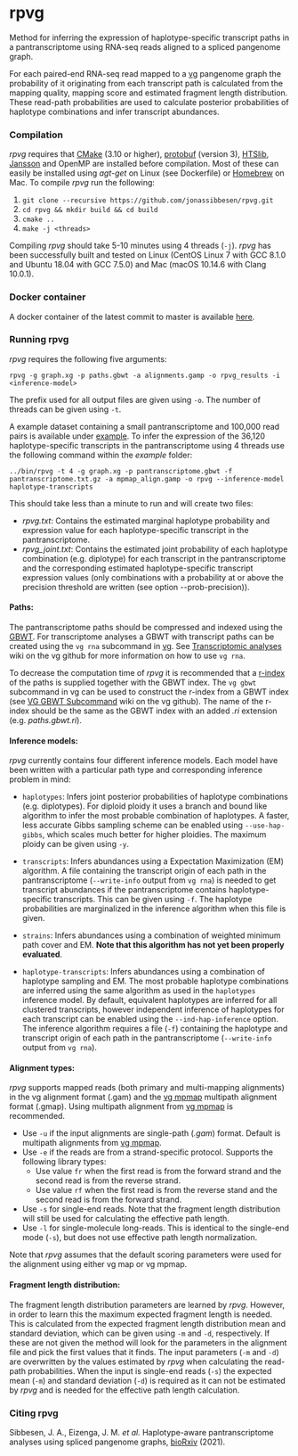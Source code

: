 # rpvg

Method for inferring the expression of haplotype-specific transcript paths in a pantranscriptome using RNA-seq reads aligned to a spliced pangenome graph. 

For each paired-end RNA-seq read mapped to a [vg](https://github.com/vgteam/vg) pangenome graph the probability of it originating from each transcript path is calculated from the mapping quality, mapping score and estimated fragment length distribution. These read-path probabilities are used to calculate posterior probabilities of haplotype combinations and infer transcript abundances. 

### Compilation

*rpvg* requires that [CMake](https://cmake.org) (3.10 or higher), [protobuf](https://github.com/protocolbuffers/protobuf) (version 3), [HTSlib](https://github.com/samtools/htslib), [Jansson](https://github.com/akheron/jansson) and OpenMP are installed before compilation. Most of these can easily be installed using *agt-get* on Linux (see Dockerfile) or [Homebrew](https://brew.sh) on Mac. To compile *rpvg* run the following:

1. `git clone --recursive https://github.com/jonassibbesen/rpvg.git`
2. `cd rpvg && mkdir build && cd build`
3. `cmake ..`
4. `make -j <threads>` 

Compiling *rpvg* should take 5-10 minutes using 4 threads (`-j`). *rpvg* has been successfully built and tested on Linux (CentOS Linux 7 with GCC 8.1.0 and Ubuntu 18.04 with GCC 7.5.0) and Mac (macOS 10.14.6 with Clang 10.0.1). 

### Docker container

A docker container of the latest commit to master is available [here](https://quay.io/repository/jsibbesen/rpvg). 

### Running rpvg

*rpvg* requires the following five arguments:

```
rpvg -g graph.xg -p paths.gbwt -a alignments.gamp -o rpvg_results -i <inference-model>
```

The prefix used for all output files are given using `-o`. The number of threads can be given using `-t`. 

A example dataset containing a small pantranscriptome and 100,000 read pairs is available under [example](https://github.com/jonassibbesen/rpvg/tree/master/example). To infer the expression of the 36,120 haplotype-specific transcripts in the pantranscriptome using 4 threads use the following command within the *example* folder:

```
../bin/rpvg -t 4 -g graph.xg -p pantranscriptome.gbwt -f pantranscriptome.txt.gz -a mpmap_align.gamp -o rpvg --inference-model haplotype-transcripts
```

This should take less than a minute to run and will create two files: 

* *rpvg.txt*: Contains the estimated marginal haplotype probability and expression value for each haplotype-specific transcript in the pantranscriptome.
* *rpvg_joint.txt*: Contains the estimated joint probability of each haplotype combination (e.g. diplotype) for each transcript in the pantranscriptome and the corresponding estimated haplotype-specific transcript expression values (only combinations with a probability at or above the precision threshold are written (see option --prob-precision)). 

#### Paths:

The pantranscriptome paths should be compressed and indexed using the [GBWT](https://github.com/jltsiren/gbwt). For transcriptome analyses a GBWT with transcript paths can be created using the `vg rna` subcommand in [vg](https://github.com/vgteam/vg). See [Transcriptomic analyses](https://github.com/vgteam/vg/wiki/Transcriptomic-analyses) wiki on the vg github for more information on how to use `vg rna`. 

To decrease the computation time of *rpvg* it is recommended that a [r-index](https://github.com/jltsiren/gbwt/wiki/Fast-Locate) of the paths is supplied together with the GBWT index. The `vg gbwt` subcommand in vg can be used to construct the r-index from a GBWT index (see [VG GBWT Subcommand](https://github.com/vgteam/vg/wiki/VG-GBWT-Subcommand) wiki on the vg github). The name of the r-index should be the same as the GBWT index with an added *.ri* extension (e.g. *paths.gbwt.ri*).

#### Inference models:

*rpvg* currently contains four different inference models. Each model have been written with a particular path type and corresponding inference problem in mind:

* `haplotypes`: Infers joint posterior probabilities of haplotype combinations (e.g. diplotypes). For diploid ploidy it uses a branch and bound like algorithm to infer the most probable combination of haplotypes. A faster, less accurate Gibbs sampling scheme can be enabled using `--use-hap-gibbs`, which scales much better for higher ploidies. The maximum ploidy can be given using `-y`.

* `transcripts`: Infers abundances using a Expectation Maximization (EM) algorithm. A file containing the transcript origin of each path in the pantranscriptome (`--write-info` output from `vg rna`) is needed to get transcript abundances if the pantranscriptome contains haplotype-specific transcripts. This can be given using `-f`. The haplotype probabilities are marginalized in the inference algorithm when this file is given.

* `strains`: Infers abundances using a combination of weighted minimum path cover and EM. **Note that this algorithm has not yet been properly evaluated**.

* `haplotype-transcripts`: Infers abundances using a combination of haplotype sampling and EM. The most probable haplotype combinations are inferred using the same algorithm as used in the `haplotypes` inference model. By default, equivalent haplotypes are inferred for all clustered transcripts, however independent inference of haplotypes for each transcript can be enabled using the `--ind-hap-inference` option. The inference algorithm requires a file (`-f`) containing the haplotype and transcript origin of each path in the pantranscriptome (`--write-info` output from `vg rna`). 

#### Alignment types:

*rpvg* supports mapped reads (both primary and multi-mapping alignments) in the vg alignment format (.gam) and the [vg mpmap](https://github.com/vgteam/vg/wiki/Multipath-alignments-and-vg-mpmap) multipath alignment format (.gmap). Using multipath alignment from [vg mpmap](https://github.com/vgteam/vg/wiki/Multipath-alignments-and-vg-mpmap) is recommended.

* Use `-u` if the input alignments are single-path (*.gam*) format. Default is multipath alignments from [vg mpmap](https://github.com/vgteam/vg/wiki/Multipath-alignments-and-vg-mpmap).
* Use `-e` if the reads are from a strand-specific protocol. Supports the following library types: 
  * Use value `fr` when the first read is from the forward strand and the second read is from the reverse strand.
  * Use value `rf` when the first read is from the reverse stand and the second read is from the forward strand.
* Use `-s` for single-end reads. Note that the fragment length distribution will still be used for calculating the effective path length.
* Use `-l` for single-molecule long-reads. This is identical to the single-end mode (`-s`), but does not use effective path length normalization.

Note that *rpvg* assumes that the default scoring parameters were used for the alignment using either vg map or vg mpmap.

#### Fragment length distribution:

The fragment length distribution parameters are learned by *rpvg*. However, in order to learn this the maximum expected fragment length is needed. This is calculated from the expected fragment length distribution mean and standard deviation, which can be given using `-m` and `-d`, respectively. If these are not given the method will look for the parameters in the alignment file and pick the first values that it finds. The input parameters (`-m` and `-d`) are overwritten by the values estimated by *rpvg* when calculating the read-path probabilities. When the input is single-end reads (`-s`) the expected mean (`-m`) and standard deviation (`-d`) is required as it can not be estimated by *rpvg* and is needed for the effective path length calculation.

### Citing rpvg

Sibbesen, J. A., Eizenga, J. M. *et al.* Haplotype-aware pantranscriptome analyses using spliced pangenome graphs, [bioRxiv](https://doi.org/10.1101/2021.03.26.437240) (2021).
